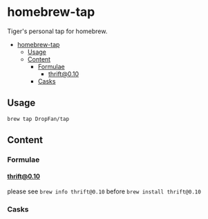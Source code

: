 # homebrew-tap

Tiger's personal tap for homebrew.

- [homebrew-tap](#homebrew-tap)
  - [Usage](#usage)
  - [Content](#content)
    - [Formulae](#formulae)
      - [thrift@0.10](#thrift010)
    - [Casks](#casks)

## Usage

`brew tap DropFan/tap`

## Content

### Formulae

#### thrift@0.10

please see `brew info thrift@0.10` before `brew install thrift@0.10`

### Casks
